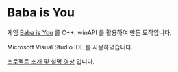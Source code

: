 # Baba is You
게임 [Baba is You](https://store.steampowered.com/app/736260/Baba_Is_You/) 를 C++, winAPI 를 활용하여 만든 모작입니다.

Microsoft Visual Studio IDE 를 사용하였습니다.

[프로젝트 소개 및 설명 영상](https://youtu.be/oWTdScm_5bA) 입니다.

